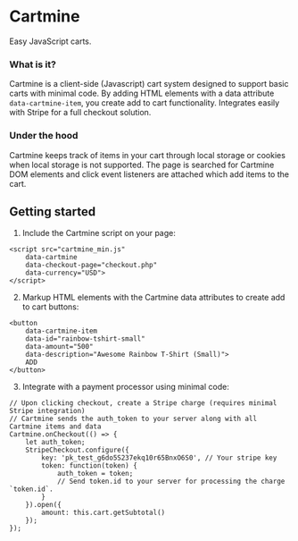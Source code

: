 # Cartmine
Easy JavaScript carts.

### What is it?
Cartmine is a client-side (Javascript) cart system designed to support basic carts with minimal code.
By adding HTML elements with a data attribute `data-cartmine-item`, you create add to cart functionality.
Integrates easily with Stripe for a full checkout solution.

### Under the hood
Cartmine keeps track of items in your cart through local storage or cookies when local storage is not supported.
The page is searched for Cartmine DOM elements and click event listeners are attached which add items to the cart.

## Getting started
1. Include the Cartmine script on your page:

```
<script src="cartmine_min.js"
    data-cartmine
    data-checkout-page="checkout.php"
    data-currency="USD">
</script>
```

2. Markup HTML elements with the Cartmine data attributes to create add to cart buttons:

```
<button
    data-cartmine-item
    data-id="rainbow-tshirt-small"
    data-amount="500"
    data-description="Awesome Rainbow T-Shirt (Small)">
    ADD
</button>
```

3. Integrate with a payment processor using minimal code:

```
// Upon clicking checkout, create a Stripe charge (requires minimal Stripe integration)
// Cartmine sends the auth_token to your server along with all Cartmine items and data
Cartmine.onCheckout(() => {
    let auth_token;
    StripeCheckout.configure({
        key: 'pk_test_g6do5S237ekq10r65BnxO6S0', // Your stripe key
        token: function(token) {
            auth_token = token;
            // Send token.id to your server for processing the charge `token.id`.
        }
    }).open({
        amount: this.cart.getSubtotal()
    });
});
```
